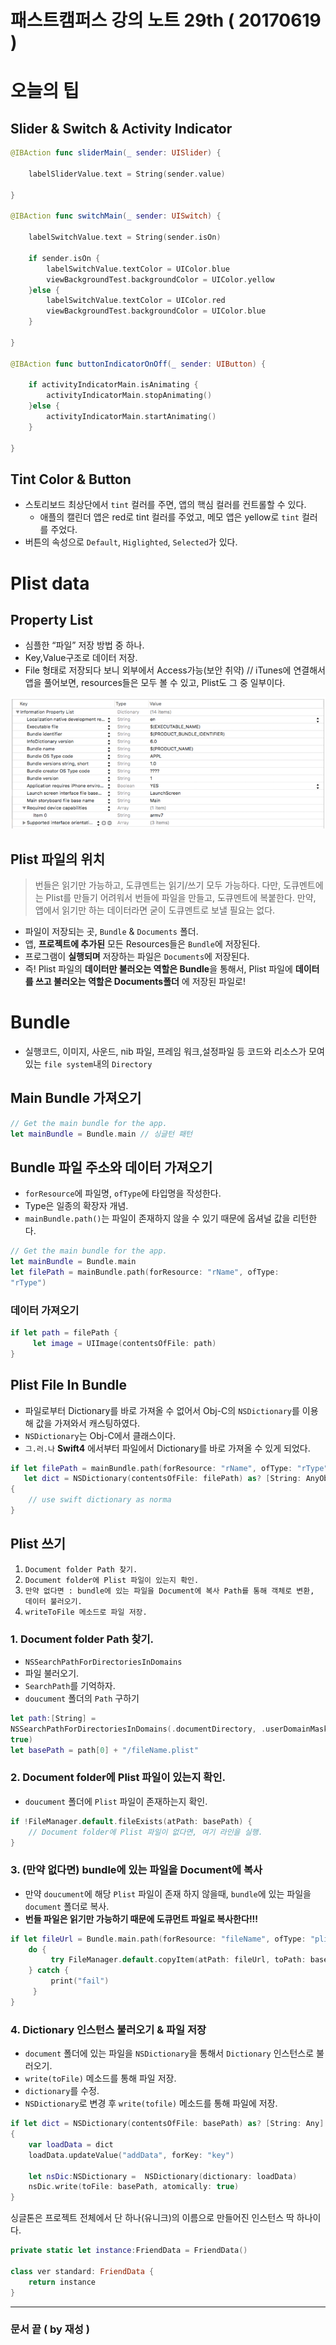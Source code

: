 # 패스트캠퍼스 강의 노트 29th ( 20170619 )

# 오늘의 팁

## Slider & Switch & Activity Indicator

```swift
@IBAction func sliderMain(_ sender: UISlider) {
    
    labelSliderValue.text = String(sender.value)

}
    
@IBAction func switchMain(_ sender: UISwitch) {
    
    labelSwitchValue.text = String(sender.isOn)
    
    if sender.isOn {
        labelSwitchValue.textColor = UIColor.blue
        viewBackgroundTest.backgroundColor = UIColor.yellow
    }else {
        labelSwitchValue.textColor = UIColor.red
        viewBackgroundTest.backgroundColor = UIColor.blue
    }
    
}

@IBAction func buttonIndicatorOnOff(_ sender: UIButton) {
    
    if activityIndicatorMain.isAnimating {
        activityIndicatorMain.stopAnimating()
    }else {
        activityIndicatorMain.startAnimating()
    }
    
}
```

## Tint Color & Button
 - 스토리보드 최상단에서 `tint` 컬러를 주면, 앱의 핵심 컬러를 컨트롤할 수 있다.
	 - 애플의 캘린더 앱은 red로 tint 컬러를 주었고, 메모 앱은 yellow로 `tint` 컬러를 주었다.
 - 버튼의 속성으로 `Default`, `Higlighted`, `Selected`가 있다.


# Plist data

## Property List
 - 심플한 “파일” 저장 방법 중 하나.
 - Key,Value구조로 데이터 저장.
 - File 형태로 저장되다 보니 외부에서 Access가능(보안 취약) // iTunes에 연결해서 앱을 풀어보면, resources들은 모두 볼 수 있고, Plist도 그 중 일부이다.

![plist.png](plist.png)

## Plist 파일의 위치
> 번들은 읽기만 가능하고, 도큐멘트는 읽기/쓰기 모두 가능하다.
> 다만, 도큐멘트에는 Plist를 만들기 어려워서 번들에 파일을 만들고, 도큐멘트에 복붙한다.
> 만약, 앱에서 읽기만 하는 데이터라면 굳이 도큐멘트로 보낼 필요는 없다.

 - 파일이 저장되는 곳, `Bundle` & `Documents` 폴더.
 - 앱, **프로젝트에 추가된** 모든 Resources들은 `Bundle`에 저장된다.
 - 프로그램이 **실행되며** 저장하는 파일은 `Documents`에 저장된다.
 - 즉! Plist 파일의 **데이터만 불러오는 역할은 Bundle**을 통해서, Plist 파일에 **데이터를 쓰고 불러오는 역할은 Documents폴더** 에 저장된 파일로!


# Bundle
 - 실행코드, 이미지, 사운드, nib 파일, 프레임 워크,설정파일 등 코드와 리소스가 모여있는 `file system`내의 `Directory`

## Main Bundle 가져오기

```swift
// Get the main bundle for the app.
let mainBundle = Bundle.main // 싱글턴 패턴
```

## Bundle 파일 주소와 데이터 가져오기
 - `forResource`에 파일명, `ofType`에 타입명을 작성한다.
 - Type은 일종의 확장자 개념.
 - `mainBundle.path()`는 파일이 존재하지 않을 수 있기 때문에 옵셔널 값을 리턴한다.

```swift
// Get the main bundle for the app.
let mainBundle = Bundle.main
let filePath = mainBundle.path(forResource: "rName", ofType:
"rType")
```

### 데이터 가져오기

```swift
if let path = filePath {
     let image = UIImage(contentsOfFile: path)
}
```

## Plist File In Bundle
 - 파일로부터 Dictionary를 바로 가져올 수 없어서 Obj-C의 `NSDictionary`를 이용해 값을 가져와서 캐스팅하였다.
 - `NSDictionary`는 Obj-C에서 클래스이다.
 - `그.러.나` **Swift4** 에서부터 파일에서 Dictionary를 바로 가져올 수 있게 되었다.

```swift
if let filePath = mainBundle.path(forResource: "rName", ofType: "rType"),
   let dict = NSDictionary(contentsOfFile: filePath) as? [String: AnyObject]
{
	// use swift dictionary as norma
}
```

## Plist 쓰기

1. `Document folder Path 찾기.`
2. `Document folder에 Plist 파일이 있는지 확인.`
3. `만약 없다면 : bundle에 있는 파일을 Document에 복사 Path를 통해 객체로 변환, 데이터 불러오기.`
4. `writeToFile 메소드로 파일 저장.`


### 1. Document folder Path 찾기.
 - `NSSearchPathForDirectoriesInDomains`
 - 파일 불러오기.
 - `SearchPath`를 기억하자.
 - `doucument` 폴더의 `Path` 구하기

```swift
let path:[String] =
NSSearchPathForDirectoriesInDomains(.documentDirectory, .userDomainMask,
true)
let basePath = path[0] + "/fileName.plist"
```

### 2. Document folder에 Plist 파일이 있는지 확인.
- `doucument` 폴더에 `Plist` 파일이 존재하는지 확인.

```swift
if !FileManager.default.fileExists(atPath: basePath) {
	// Document folder에 Plist 파일이 없다면, 여기 라인을 실행.
}
```

### 3. (만약 없다면) bundle에 있는 파일을 Document에 복사
- 만약 `doucument`에 해당 `Plist` 파일이 존재 하지 않을때, `bundle`에 있는 파일을 `document` 폴더로 복사.
- **번들 파일은 읽기만 가능하기 때문에 도큐먼트 파일로 복사한다!!!**

```swift
if let fileUrl = Bundle.main.path(forResource: "fileName", ofType: "plist") {
    do {
         try FileManager.default.copyItem(atPath: fileUrl, toPath: basePath)
    } catch {
         print("fail")
	 }
}
```

### 4. Dictionary 인스턴스 불러오기 & 파일 저장
 - `document` 폴더에 있는 파일을 `NSDictionary`을 통해서 `Dictionary` 인스턴스로 불러오기.
 - `write(toFile)` 메소드를 통해 파일 저장.
 - `dictionary`를 수정.
 - `NSDictionary`로 변경 후 `write(tofile)` 메소드를 통해 파일에 저장.

```swift
if let dict = NSDictionary(contentsOfFile: basePath) as? [String: Any]
{
	var loadData = dict
	loadData.updateValue("addData", forKey: "key")
	
	let nsDic:NSDictionary =  NSDictionary(dictionary: loadData)
	nsDic.write(toFile: basePath, atomically: true)
}
```

싱글톤은 프로젝트 전체에서 단 하나(유니크)의 이름으로 만들어진 인스턴스 딱 하나이다.

```swift
private static let instance:FriendData = FriendData()

class ver standard: FriendData {
	return instance
}
```

---
### 문서 끝 ( by 재성 )